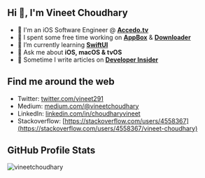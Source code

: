 ## Hi 👋, I'm Vineet Choudhary
- 🏢 I'm an iOS Software Engineer @ **[Accedo.tv](https://accedo.tv)**
- 🔭 I spent some free time working on **[AppBox](https://github.com/vineetchoudhary/AppBox-iOSAppsWirelessInstallation)** & **[Downloader](https://github.com/vineetchoudhary/Downloader-for-Apple-Developers)**
- 🌱 I’m currently learning **[SwiftUI](https://github.com/vineetchoudhary/100-days-of-SwiftUI)**
- 💬 Ask me about **iOS, macOS & tvOS**
- 📝 Sometime I write articles on **[Developer Insider](https://developerinsider.co)**

## Find me around the web
- Twitter: [twitter.com/vineet291](https://twitter.com/vineet291)
- Medium: [medium.com/@vineetchoudhary](https://medium.com/@vineetchoudhary)
- LinkedIn: [linkedin.com/in/choudharyvineet](https://linkedin.com/in/choudharyvineet)
- Stackoverflow: [https://stackoverflow.com/users/4558367](https://stackoverflow.com/users/4558367/vineet-choudhary)

## GitHub Profile Stats
<img src="https://github-readme-stats.vercel.app/api?username=vineetchoudhary&show_icons=true&count_private=true&include_all_commits=true&hide_title=true&theme=dark" alt="vineetchoudhary" />
